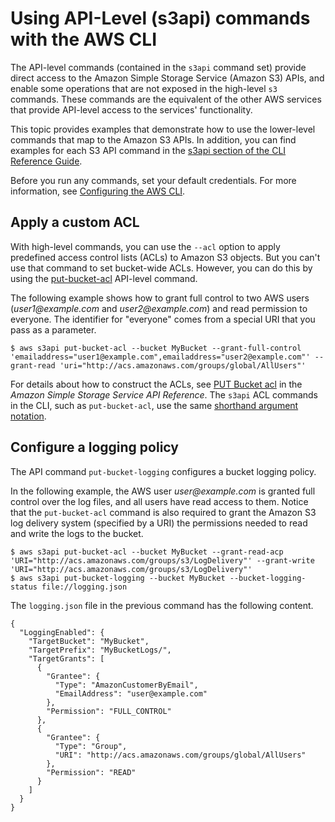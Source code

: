 # Using API\-Level \(s3api\) commands with the AWS CLI<a name="cli-services-s3-apicommands"></a>

The API\-level commands \(contained in the `s3api` command set\) provide direct access to the Amazon Simple Storage Service \(Amazon S3\) APIs, and enable some operations that are not exposed in the high\-level `s3` commands\. These commands are the equivalent of the other AWS services that provide API\-level access to the services' functionality\.

This topic provides examples that demonstrate how to use the lower\-level commands that map to the Amazon S3 APIs\. In addition, you can find examples for each S3 API command in the [s3api section of the CLI Reference Guide](https://docs.aws.amazon.com/cli/latest/reference/s3api/)\.

Before you run any commands, set your default credentials\. For more information, see [Configuring the AWS CLI](cli-chap-configure.md)\.

## Apply a custom ACL<a name="cli-services-s3-apicommands-acls"></a>

With high\-level commands, you can use the `--acl` option to apply predefined access control lists \(ACLs\) to Amazon S3 objects\. But you can't use that command to set bucket\-wide ACLs\. However, you can do this by using the [put\-bucket\-acl](https://docs.aws.amazon.com/cli/latest/reference/s3api/put-bucket-acl.html) API\-level command\. 

The following example shows how to grant full control to two AWS users \(*user1@example\.com* and *user2@example\.com*\) and read permission to everyone\. The identifier for "everyone" comes from a special URI that you pass as a parameter\.

```
$ aws s3api put-bucket-acl --bucket MyBucket --grant-full-control 'emailaddress="user1@example.com",emailaddress="user2@example.com"' --grant-read 'uri="http://acs.amazonaws.com/groups/global/AllUsers"'
```

For details about how to construct the ACLs, see [PUT Bucket acl](https://docs.aws.amazon.com/AmazonS3/latest/API/RESTBucketPUTacl.html) in the *Amazon Simple Storage Service API Reference*\. The `s3api` ACL commands in the CLI, such as `put-bucket-acl`, use the same [shorthand argument notation](https://docs.aws.amazon.com/cli/latest/userguide/cli-usage-shorthand.html)\.

## Configure a logging policy<a name="cli-services-s3-apicommands-logpol"></a>

The API command `put-bucket-logging` configures a bucket logging policy\. 

In the following example, the AWS user *user@example\.com* is granted full control over the log files, and all users have read access to them\. Notice that the `put-bucket-acl` command is also required to grant the Amazon S3 log delivery system \(specified by a URI\) the permissions needed to read and write the logs to the bucket\.

```
$ aws s3api put-bucket-acl --bucket MyBucket --grant-read-acp 'URI="http://acs.amazonaws.com/groups/s3/LogDelivery"' --grant-write 'URI="http://acs.amazonaws.com/groups/s3/LogDelivery"'
$ aws s3api put-bucket-logging --bucket MyBucket --bucket-logging-status file://logging.json
```

The `logging.json` file in the previous command has the following content\.

```
{
  "LoggingEnabled": {
    "TargetBucket": "MyBucket",
    "TargetPrefix": "MyBucketLogs/",
    "TargetGrants": [
      {
        "Grantee": {
          "Type": "AmazonCustomerByEmail",
          "EmailAddress": "user@example.com"
        },
        "Permission": "FULL_CONTROL"
      },
      {
        "Grantee": {
          "Type": "Group",
          "URI": "http://acs.amazonaws.com/groups/global/AllUsers"
        },
        "Permission": "READ"
      }
    ]
  }
}
```